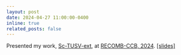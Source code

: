 ```yaml
---
layout: post
date: 2024-04-27 11:00:00-0400
inline: true
related_posts: false
---
```


Presented my work, [Sc-TUSV-ext](https://www.biorxiv.org/content/10.1101/2023.12.07.570724v1.full.pdf), at [RECOMB-CCB, 2024](https://recomb.org/recomb-ccb2024/). [[slides]](#)
